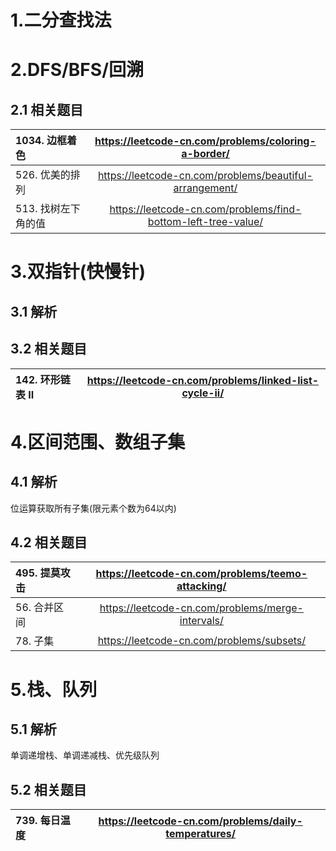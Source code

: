 
# 1.二分查找法

# 2.DFS/BFS/回溯
## 2.1 相关题目
|1034. 边框着色|https://leetcode-cn.com/problems/coloring-a-border/|
|:-|:-:|
|526. 优美的排列|https://leetcode-cn.com/problems/beautiful-arrangement/|
|513. 找树左下角的值|https://leetcode-cn.com/problems/find-bottom-left-tree-value/|

# 3.双指针(快慢针)
## 3.1 解析
## 3.2 相关题目
|142. 环形链表 II|https://leetcode-cn.com/problems/linked-list-cycle-ii/|
|:-|:-:|

# 4.区间范围、数组子集
## 4.1 解析
位运算获取所有子集(限元素个数为64以内)
## 4.2 相关题目
|495. 提莫攻击|https://leetcode-cn.com/problems/teemo-attacking/|
|:-|:-:|
|56. 合并区间|https://leetcode-cn.com/problems/merge-intervals/|
|78. 子集|https://leetcode-cn.com/problems/subsets/|

# 5.栈、队列
## 5.1 解析
单调递增栈、单调递减栈、优先级队列
## 5.2 相关题目
|739. 每日温度|https://leetcode-cn.com/problems/daily-temperatures/|
|:-|:-:|
